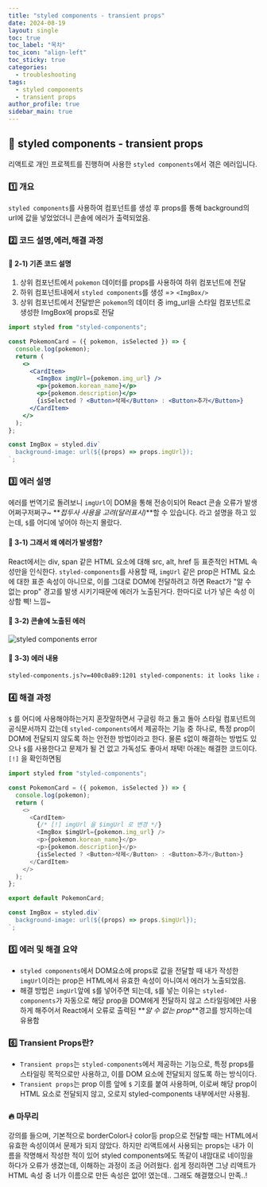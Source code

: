 ```yaml
---
title: "styled components - transient props"
date: 2024-08-19
layout: single
toc: true
toc_label: "목차"
toc_icon: "align-left"
toc_sticky: true
categories:
  - troubleshooting
tags:
  - styled components
  - transient props
author_profile: true
sidebar_main: true
---
```


## :ledger: styled components - transient props

리액트로 개인 프로젝트를 진행하며 사용한 `styled components`에서 겪은 에러입니다.

### :one: 개요

`styled components`를 사용하여 컴포넌트를 생성 후 props를 통해 background의 url에 값을 넣었었더니 콘솔에 에러가 출력되었음.

### :two: 코드 설명,에러,해결 과정

#### :pushpin: 2-1) 기존 코드 설명

1. 상위 컴포넌트에서 `pokemon` 데이터를 props를 사용하여 하위 컴포넌트에 전달
2. 하위 컴포넌트내에서 `styled components`를 생성 => `<ImgBox/>`
3. 상위 컴포넌트에서 전달받은 `pokemon`의 데이터 중 img_url을 스타일 컴포넌트로 생성한 ImgBox에 props로 전달

```jsx
import styled from "styled-components";

const PokemonCard = ({ pokemon, isSelected }) => {
  console.log(pokemon);
  return (
    <>
      <CardItem>
        <ImgBox imgUrl={pokemon.img_url} />
        <p>{pokemon.korean_name}</p>
        <p>{pokemon.description}</p>
        {isSelected ? <Button>삭제</Button> : <Button>추가</Button>}
      </CardItem>
    </>
  );
};

const ImgBox = styled.div`
  background-image: url(${(props) => props.imgUrl});
`;
```

### :three: 에러 설명

에러를 번역기로 돌려보니 `imgUrl`이 DOM을 통해 전송이되어 React 콘솔 오류가 발생 어쩌구저쩌구~ **_접두사 사용을 고려(달러표시)_**할 수 있습니다. 라고 설명을 하고 있는데, `$`를 어디에 넣어야 하는지 몰랐다.

#### :pushpin: 3-1) 그래서 왜 에러가 발생함?

React에서는 div, span 같은 HTML 요소에 대해 src, alt, href 등 표준적인 HTML 속성만을 인식한다.
`styled-components`를 사용할 때, `imgUrl` 같은 prop은 HTML 요소에 대한 표준 속성이 아니므로, 이를 그대로 DOM에 전달하려고 하면 React가 "알 수 없는 prop" 경고를 발생 시키기때문에 에러가 노출된거다. 한마디로 너가 넣은 속성 이상함 삑! 느낌~

#### :pushpin: 3-2) 콘솔에 노출된 에러

![styled components error](https://github.com/user-attachments/assets/4fa62d5e-24eb-4ffb-a44c-f373d62e8462)

#### :pushpin: 3-3) 에러 내용

```bash
styled-components.js?v=400c0a89:1201 styled-components: it looks like an unknown prop "imgUrl" is being sent through to the DOM, which will likely trigger a React console error. If you would like automatic filtering of unknown props, you can opt-into that behavior via <StyleSheetManager shouldForwardProp={...}> (connect an API like @emotion/is-prop-valid) or consider using transient props ($ prefix for automatic filtering.)
```

### :four: 해결 과정

`$` 를 어디에 사용해야하는거지 혼잣말하면서 구글링 하고 돌고 돌아 스타일 컴포넌트의 공식문서까지 갔는데 `styled-components`에서 제공하는 기능 중 하나로, 특정 prop이 DOM에 전달되지 않도록 하는 안전한 방법이라고 한다. 물론 `$`없이 해결하는 방법도 있으나 `$`를 사용한다고 문제가 될 건 없고 가독성도 좋아서 채택! 아래는 해결한 코드이다. `[!]` 을 확인하면됨

```javascript
import styled from "styled-components";

const PokemonCard = ({ pokemon, isSelected }) => {
  console.log(pokemon);
  return (
    <>
      <CardItem>
        {/* [!] imgUrl 을 $imgUrl 로 변경 */}
        <ImgBox $imgUrl={pokemon.img_url} />
        <p>{pokemon.korean_name}</p>
        <p>{pokemon.description}</p>
        {isSelected ? <Button>삭제</Button> : <Button>추가</Button>}
      </CardItem>
    </>
  );
};

export default PokemonCard;

const ImgBox = styled.div`
  background-image: url(${(props) => props.$imgUrl});
`;
```

### :five: 에러 및 해결 요약

- `styled components`에서 DOM요소에 props로 값을 전달할 때 내가 작성한 `imgUrl`이라는 prop은 HTML에서 유효한 속성이 아니여서 에러가 노출되었음.
- 해결 방법은 `imgUrl`앞에 `$`를 넣어주면 되는데, `$`를 넣는 이유는 `styled-components`가 자동으로 해당 prop을 DOM에게 전달하지 않고 스타일링에만 사용하게 해주어서 React에서 오류로 출력된 **_알 수 없는 prop_**경고를 방지하는데 유용함

### :six: Transient Props란?

- `Transient props`는 `styled-components`에서 제공하는 기능으로, 특정 props를 스타일링 목적으로만 사용하고, 이를 DOM 요소에 전달되지 않도록 하는 방식이다.
- `Transient props`는 prop 이름 앞에 `$` 기호를 붙여 사용하며, 이로써 해당 prop이 HTML 요소로 전달되지 않고, 오로지 styled-components 내부에서만 사용됨.

### :fire: 마무리

강의를 들으며, 기본적으로 borderColor나 color등 prop으로 전달할 때는 HTML에서 유효한 속성이여서 문제가 되지 않았다. 하지만 리액트에서 사용되는 props는 내가 이름을 작명해서 작성한 적이 있어 styled components에도 똑같이 내맘대로 네이밍을 하다가 오류가 생겼는데, 이해하는 과정이 조금 어려웠다. 쉽게 정리하면 그냥 리액트가 HTML 속성 중 너가 이름으로 만든 속성은 없어! 였는데.. 그래도 해결했으니 만족..!
